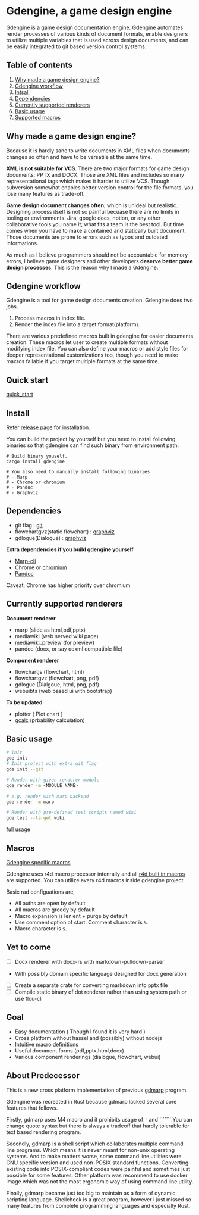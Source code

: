 # Gdengine, a game design engine

Gdengine is a game design documentation engine. Gdengine automates render
processes of various kinds of document formats, enable designers to utilize
multiple variables that is used across design documents, and can be easily
integrated to git based version control systems.

## Table of contents

1. [Why made a game design engine?](#why-made-a-game-design-engine?)
2. [Gdengine workflow](#gdengine-workflow)
3. [Intsall](#install)
4. [Dependencies](#dependencies)
5. [Currently supported renderers](#currently-supported-renderers)
6. [Basic usage](#basic-usage)
7. [Supported macros](#supported-macros)

## Why made a game design engine?

Because it is hardly sane to write documents in XML files when documents
changes so often and have to be versatile at the same time.

**XML is not suitable for VCS**. There are two major formats for game design
documents: PPTX and DOCX. Those are XML files and includes so many
representational tags which makes it harder to utilize VCS. Though subversion
somewhat enables better version control for the file formats, you lose many
features as trade-off. 

**Game design document changes often**, which is unideal but realistic. Designing
process itself is not so painful becuase there are no limits in tooling or
environments. Jira, google docs, notion, or any other collaborative tools you
name it; what fits a team is the best tool. But time comes when you have to
make a contained and statically built document. Those documents are prone to
errors such as typos and outdated informations.

As much as I believe programmers should not be accountable for memory errors, I
believe game designers and other developers **deserve better game design
processes**. This is the reason why I made a Gdengine.

## Gdengine workflow

Gdengine is a tool for game design documents creation. Gdengine does two jobs.

1. Process macros in index file. 
2. Render the index file into a target format(platform).

There are various predefined macros built in gdengine for easier documents
creation. These macros let user to create multiple formats without modifying
index file. You can also define your macros or add style files for
deeper representational customizations too, though you need to make macros
fallable if you target multiple formats at the same time.

## Quick start

[quick\_start](docs/quick_start.md)

## Install

Refer [release page](https://github.com/Simhyeon/gdengine/releases/new) for installation.

You can build the project by yourself but you need to install following
binaries so that gdengine can find such binary from environment path.
```
# Build binary youself.
cargo install gdengine

# You also need to manually install following binaries
# - Marp
# - Chrome or chromium
# - Pandoc
# - Graphviz
```

## Dependencies

- git flag : [git](https://git-scm.com/)
- flowchartgvz(static flowchart) : [graphviz](https://graphviz.org/)
- gdlogue(Dialogue) : [graphviz](https://graphviz.org/)

**Extra dependencies if you build gdengine yourself**

- [Marp-cli](https://github.com/marp-team/marp-cli)
- Chrome or [chromium](https://www.chromium.org/)
- [Pandoc](https://pandoc.org/)

Caveat: Chrome has higher priority over chromium

## Currently supported renderers

**Document renderer**
- marp (slide as html,pdf,pptx)
- mediawiki (web served wiki page)
- mediawiki\_preview (for preview)
- pandoc (docx, or say ooxml compatible file)

**Component renderer**
- flowchartjs (flowchart, html)
- flowchartgvz (flowchart, png, pdf)
- gdlogue (Dialgoue, html, png, pdf)
- webuibts (web based ui with bootstrap)

**To be updated**
- plotter ( Plot chart )
- [gcalc](https://github.com/simhyeon/gcalc) (prbability calculation)

## Basic usage

```bash
# Init
gde init
# Init project with extra git flag
gde init --git

# Render with given renderer module
gde render -m <MODULE_NAME>

# e.g. render with marp backend 
gde render -m marp

# Render with pre-defined test scripts named wiki
gde test --target wiki
```

[full usage](./docs/usage.md)

## Macros

[Gdengine specific macros](./docs/macro.md)

Gdengine uses r4d macro processor intenrally and all [r4d built in
macros](https://github.com/Simhyeon/r4d/blob/master/docs/basic_macros.md) are
supported. You can utilize every r4d macros inside gdengine project.

Basic rad configuations are,

- All auths are open by default
- All macros are greedy by default
- Macro expansion is lenient + purge by default
- Use comment option of start. Comment character is ```%```.
- Macro character is ```$```.

## Yet to come

* [ ] Docx renderer with docx-rs with markdown-pulldown-parser
- With possibly domain specific language designed for docx generation
* [ ] Create a separate crate for converting markdown into pptx file
* [ ] Compile static binary of dot renderer rather than using system path or use flou-cli

## Goal

- Easy documentation ( Though I found it is very hard )
- Cross platform without hassel and (possibly) without nodejs
- Intuitive macro definitions
- Useful document forms (pdf,pptx,html,docx)
- Various component renderings (dialogue, flowchart, webui)

## About Predecessor

This is a new cross platform implementation of previous
[gdmarp](https://github.com/Simhyeon/gdmarp/) program.

Gdengine was recreated in Rust because gdmarp lacked several core features that follows.

Firstly, gdmarp uses M4 macro and it prohibits usage of ```'``` and ```\````.You can
change quote syntax but there is always a tradeoff that hardly tolerable for
text based rendering program.

Secondly, gdmarp is a shell script which collaborates multiple command line programs.
Which means it is never meant for non-unix operating systems. And to make
matters worse, some command line utilities were GNU specific version and used
non-POSIX standard functions. Converting existing code into POSIX-compliant
codes were painful and sometimes just possible for some features. Other
platform was recommend to use docker image which was not the most ergonomic way
of using command line utility.

Finally, gdmarp became just too big to maintain as a form of dynamic scripting
language. Shellcheck is a great program, however I just missed so many features
from complete programming languages and especially Rust.
